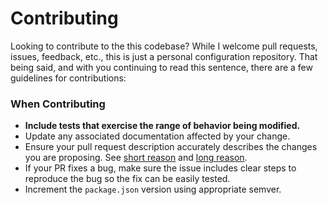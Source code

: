 # Contributing

Looking to contribute to the this codebase? While I welcome pull requests, issues, feedback, etc., this is just a personal configuration repository. That being said, and with you continuing to read this sentence, there are a few guidelines for contributions:

### When Contributing

- **Include tests that exercise the range of behavior being modified.**
- Update any associated documentation affected by your change.
- Ensure your pull request description accurately describes the changes you are proposing. See [short reason](https://twitter.com/dzaporozhets/status/870268536404533249) and [long reason](https://medium.com/square-corner-blog/how-square-writes-commit-messages-8e92fcbf77c9).
- If your PR fixes a bug, make sure the issue includes clear steps to reproduce the bug so the fix can be easily tested.
- Increment the `package.json` version using appropriate semver.
